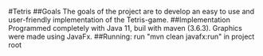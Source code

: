 #Tetris
##Goals
The goals of the project are to develop an easy to use and user-friendly implementation of the Tetris-game.
##Implementation
Programmed completely with Java 11, buil with maven (3.6.3). Graphics were made using JavaFx.
##Running:
run "mvn clean javafx:run" in project root
